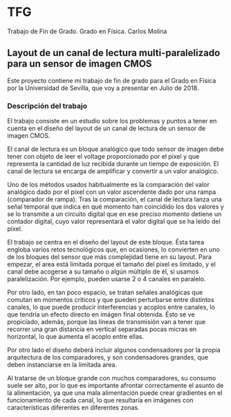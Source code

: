 # TFG
Trabajo de Fin de Grado. Grado en Física. Carlos Molina

## Layout de un canal de lectura multi-paralelizado para un sensor de imagen CMOS

Este proyecto contiene mi trabajo de fin de grado para el Grado en Física por la Universidad de Sevilla, 
que voy a presentar en Julio de 2018.

### Descripción del trabajo

El trabajo consiste en un estudio sobre los problemas y puntos a tener en cuenta en el diseño
del layout de un canal de lectura de un sensor de imagen CMOS.

El canal de lectura es un bloque analógico que todo sensor de imagen debe tener con objeto de leer el 
voltage proporcionado por el pixel y que representa la cantidad de luz recibida durante un tiempo de exposición.
El canal de lectura se encarga de amplificar y convertir a un valor analógico.

Uno de los métodos usados habitualmente es la comparación del valor analógico dado por el pixel con un valor
ascendente dado por una rampa (comparador de rampa). Tras la comparación, el canal de lectura lanza una señal
temporal que indica en qué momento han coincidido los dos valores y se lo transmite a un circuito digital
que en ese preciso momento detiene un contador digital, cuyo valor representará el valor digital que se ha leído del píxel.

El trabajo se centra en el diseño del layout de este bloque. Ésta tarea engloba varios retos tecnológicos que, en 
ocasiones, lo convierten en uno de los bloques del sensor que más complejidad tiene en su layout. Para empezar,
el area está limitada porque el tamaño del pixel es límitado, y el canal debe acogerse a su tamaño o algún
múltiplo de él, si usamos paralelización. Por ejemplo, pueden usarse 2 o 4 canales en paralelo.

Por otro lado, en tan poco espacio, se tratan señales analógicas que comutan en momentos críticos y que pueden perturbarse
entre distintos canales, lo que puede producir interferencias y acoplos entre canales, lo que tendría un efecto directo en 
imágen final obtenida. Ésto se ve propiciado, además, porque las líneas de transmisión van a tener que recorrer una
gran distancia en vertical separadas pocas micras en horizontal, lo que aumenta el acoplo entre ellas.

Por otro lado el diseño deberá incluir algunos condensadores por la propia arquitectura de los comparadores, y son
condensadores grandes, que deben instanciarse en la limitada area.

Al tratarse de un bloque grande con muchos comparadores, su consumo suele ser alto, por lo que es importante afrontar
correctamente el asunto de la alimentación, ya que una mala alimentación puede crear gradientes en el funcionamiento de
cada canal, lo que resultaría en imágenes con características diferentes en diferentes zonas.


